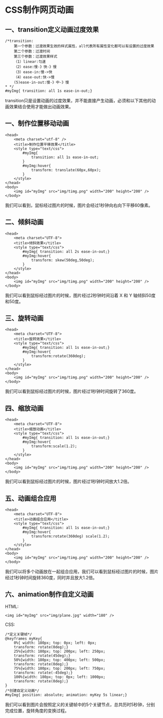 # CSS制作网页动画

## 一、transition定义动画过度效果

```
/*transition:
    第一个参数：过渡效果生效的样式属性，all代表所有属性变化都可以有设置的过度效果
    第二个参数：过渡时间
    第三个参数：过渡效果样式
    （1）linear:匀速
    （2）ease:慢-》快-》慢
    （3）ease-in:慢->快
    （4）ease-out:快->慢
    (5)ease-in-out:慢-》中-》慢
* */
#myImg{ transition: all 1s ease-in-out;}
```

transition只是设置动画的过度效果，并不能直接产生动画，必须和以下其他的动画效果结合使用才能做出动画效果。

## 一、制作位置移动动画

```
<head>
	<meta charset="utf-8" />
	<title>制作位置平移效果</title>
	<style type="text/css">			
		#myImg{
			transition: all 1s ease-in-out;
		}
		#myImg:hover{
			transform: translate(60px,60px);
		}
	</style>
</head>
<body>
	<img id="myImg" src="img/timg.png" width="200" height="200" />
</body>
```

我们可以看到，鼠标经过图片的时候，图片会经过1秒钟向右向下平移60像素。

## 二、倾斜动画

```
<head>
	<meta charset="UTF-8">
	<title>倾斜效果</title>
	<style type="text/css">
		#myImg{ transition: all 2s ease-in-out;}
		#myImg:hover{
			transform: skew(50deg,50deg);
		}
	</style>
</head>
<body>
	<img id="myImg" src="img/timg.png" width="200" height="200" />
</body>
```

我们可以看到鼠标经过图片的时候，图片经过2秒钟时间沿着 X 和 Y 轴倾斜50度和50度。

## 三、旋转动画

```
<head>
	<meta charset="UTF-8">
	<title>旋转效果</title>
	<style type="text/css">
		#myImg{ transition: all 1s ease-in-out;}
		#myImg:hover{
			transform:rotate(360deg);
		}
	</style>
</head>
<body>
	<img id="myImg" src="img/timg.png" width="200" height="200" />
</body>
```

我们可以看到鼠标经过图片的时候，图片经过1秒钟时间旋转了360度。

## 四、缩放动画

```
<head>
	<meta charset="UTF-8">
	<title>缩放动画</title>
	<style type="text/css">
		#myImg{ transition: all 1s ease-in-out;}
		#myImg:hover{
			transform:scale(1.2);
		}
	</style>
</head>
<body>
	<img id="myImg" src="img/timg.png" width="200" height="200" />
</body>
```

我们可以看到鼠标经过图片的时候，图片经过1秒钟时间放大1.2倍。

## 五、动画组合应用

```
<head>
	<meta charset="UTF-8">
	<title>动画组合应用</title>
	<style type="text/css">
		#myImg{ transition: all 1s ease-in-out;}
		#myImg:hover{
			transform:rotate(360deg) scale(1.2);
		}
	</style>
</head>
<body>
	<img id="myImg" src="img/timg.png" width="200" height="200" />
</body>
```

我们可以将多个动画放在一起组合应用，我们可以看到鼠标经过图片的时候，图片经过1秒钟时间旋转360度，同时并且放大1.2倍。

## 六、animation制作自定义动画

HTML:

```
<img id="myImg" src="img/plane.jpg" width="180" />
```

CSS:

```
/*定义关键帧*/
@keyframes myKey{
	0%{ width: 180px; top: 0px; left: 0px;
	transform: rotate(0deg);}
	25%{width: 180px; top: 200px; left: 250px;
	transform: rotate(45deg);}
	50%{width: 180px; top: 400px; left: 500px;
	transform: rotate(0deg);}
	75%{width: 180px; top: 200px; left: 750px;
	transform: rotate(-45deg);}
	100%{width: 180px; top: 0px; left: 1000px;
	transform: rotate(0deg);}
}
/*创建自定义动画*/
#myImg{ position: absolute; animation: myKey 5s linear;}
```

我们可以看到图片会按照定义的关键帧中的5个关键节点，总共历时5秒钟，分别完成位置，旋转角度的变换过程。

